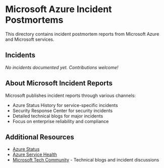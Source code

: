 # Microsoft Azure Incident Postmortems

This directory contains incident postmortem reports from Microsoft Azure and Microsoft services.

## Incidents

_No incidents documented yet. Contributions welcome!_

## About Microsoft Incident Reports

Microsoft publishes incident reports through various channels:

- Azure Status History for service-specific incidents
- Security Response Center for security incidents
- Detailed technical blogs for major incidents
- Focus on enterprise reliability and compliance

## Additional Resources

- [Azure Status](https://status.azure.com/)
- [Azure Service Health](https://azure.microsoft.com/en-us/get-started/azure-portal/service-health/)
- [Microsoft Tech Community](https://techcommunity.microsoft.com/) - Technical blogs and incident discussions
